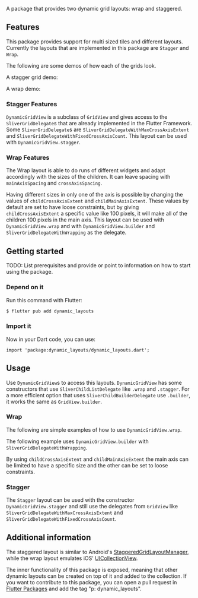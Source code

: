 <!--
TODO(DavBot02 & snat-s):

This README describes the package. If you publish this package to pub.dev,
this README's contents appear on the landing page for your package.

For information about how to write a good package README, see the guide for
[writing package pages](https://dart.dev/guides/libraries/writing-package-pages).

For general information about developing packages, see the Dart guide for
[creating packages](https://dart.dev/guides/libraries/create-library-packages)
and the Flutter guide for
[developing packages and plugins](https://flutter.dev/developing-packages).
-->

A package that provides two dynamic grid layouts: wrap and staggered.

## Features
This package provides support for multi sized tiles and different layouts.
Currently the layouts that are implemented in this package are `Stagger` and
`Wrap`.

The following are some demos of how each of the grids look.

A stagger grid demo:

<!-- TODO(snat-s): Add stagger video demo -->

A wrap demo:

<!-- TODO(snat-s): Add wrap video demo -->

### Stagger Features

`DynamicGridView` is a subclass of `GridView` and gives access
to the `SliverGridDelegate`s that are already implemented in the Flutter
Framework. Some `SliverGridDelegate`s are `SliverGridDelegateWithMaxCrossAxisExtent` and
`SliverGridDelegateWithFixedCrossAxisCount`. This layout can be used with
`DynamicGridView.stagger`.

### Wrap Features

The Wrap layout is able to do runs of different widgets and adapt accordingly with
the sizes of the children. It can leave spacing with `mainAxisSpacing` and
`crossAxisSpacing`.

Having different sizes in only one of the axis is possible by
changing the values of `childCrossAxisExtent` and `childMainAxisExtent`. These
values by default are set to have loose constraints, but by giving `childCrossAxisExtent` a specific value like
100 pixels, it will make all of the children 100 pixels in the main axis.
This layout can be used with `DynamicGridView.wrap` and with
`DynamicGridView.builder` and `SliverGridDelegateWithWrapping` as the delegate.

## Getting started

TODO: List prerequisites and provide or point to information on how to
start using the package.

### Depend on it

Run this command with Flutter:
```sh
$ flutter pub add dynamic_layouts
```
### Import it

Now in your Dart code, you can use:

```
import 'package:dynamic_layouts/dynamic_layouts.dart';
```
## Usage

Use `DynamicGridView`s to access this layouts.
`DynamicGridView` has some constructors that use  `SliverChildListDelegate` like
`.wrap` and `.stagger`. For a more efficient option that uses `SliverChildBuilderDelegate` use
`.builder`, it works the same as `GridView.builder`.

### Wrap

The following are simple examples of how to use `DynamicGridView.wrap`.

The following example uses `DynamicGridView.builder` with
`SliverGridDelegateWithWrapping`.

By using `childCrossAxisExtent` and `childMainAxisExtent` the main axis
can be limited to have a specific size and the other can be set to loose
constraints.


### Stagger

The `Stagger` layout can be used with the constructor
`DynamicGridView.stagger` and still use the delegates from `GridView`
like `SliverGridDelegateWithMaxCrossAxisExtent` and
`SliverGridDelegateWithFixedCrossAxisCount`.

<!-- TODO(DavBot02): Add a code example of DynamicGrid.stagger -->

<!-- TODO(snat-s): Add a video of DynamicGrid.stagger -->

## Additional information

The staggered layout is similar to Android's [StaggeredGridLayoutManager](https://developer.android.com/reference/androidx/recyclerview/widget/StaggeredGridLayoutManager), while the wrap layout
emulates iOS' [UICollectionView](https://developer.apple.com/documentation/uikit/uicollectionview).

The inner functionality of this package is exposed, meaning that other dynamic layouts
can be created on top of it and added to the collection. If you want to contribute to
this package, you can open a pull request in [Flutter Packages](https://github.com/flutter/packages)
and add the tag "p: dynamic_layouts".
